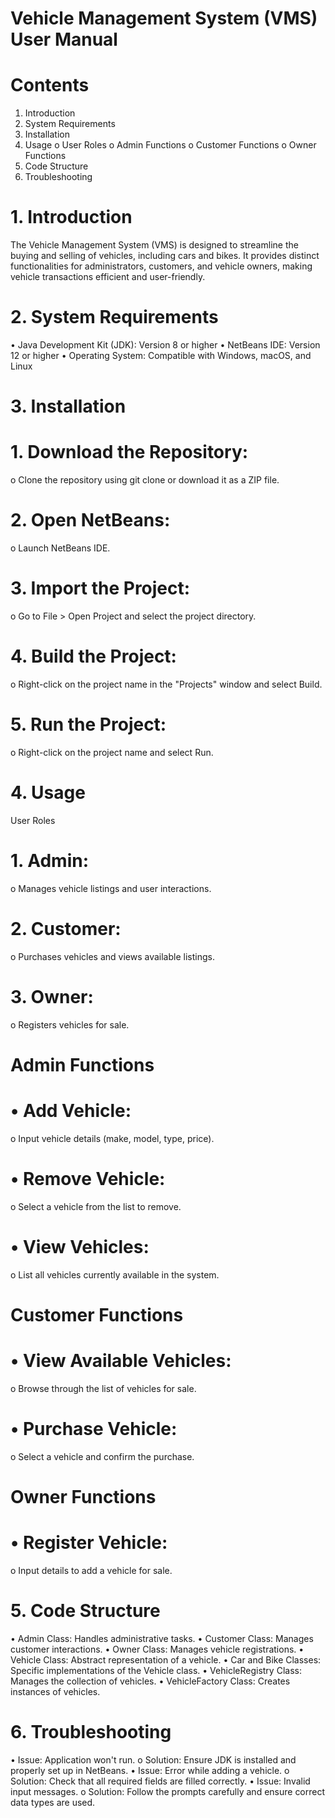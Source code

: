 # Vehicle Management System (VMS) User Manual
#  Contents
1.	Introduction
2.	System Requirements
3.	Installation
4.	Usage 
     o	User Roles
     o	Admin Functions
     o	Customer Functions
     o	Owner Functions
5.	Code Structure
6.	Troubleshooting
# 1. Introduction
The Vehicle Management System (VMS) is designed to streamline the buying and selling of vehicles, including cars and bikes. It provides distinct functionalities for administrators, customers, and vehicle owners, making vehicle transactions efficient and user-friendly.
# 2. System Requirements
•	Java Development Kit (JDK): Version 8 or higher
•	NetBeans IDE: Version 12 or higher
•	Operating System: Compatible with Windows, macOS, and Linux
# 3. Installation
# 1.	Download the Repository:
o	Clone the repository using git clone <repository-url> or download it as a ZIP file.
# 2.	Open NetBeans:
o	Launch NetBeans IDE.
# 3.	Import the Project:
o	Go to File > Open Project and select the project directory.
# 4.	Build the Project:
o	Right-click on the project name in the "Projects" window and select Build.
# 5.	Run the Project:
o	Right-click on the project name and select Run.
# 4. Usage
User Roles
# 1.	Admin:
o	Manages vehicle listings and user interactions.
# 2.	Customer:
o	Purchases vehicles and views available listings.
# 3.	Owner:
o	Registers vehicles for sale.
# Admin Functions
# •	Add Vehicle: 
o	Input vehicle details (make, model, type, price).
# •	Remove Vehicle: 
o	Select a vehicle from the list to remove.
# •	View Vehicles: 
o	List all vehicles currently available in the system.
# Customer Functions
# •	View Available Vehicles: 
o	Browse through the list of vehicles for sale.
# •	Purchase Vehicle: 
o	Select a vehicle and confirm the purchase.
# Owner Functions
# •	Register Vehicle: 
o	Input details to add a vehicle for sale.
# 5. Code Structure
•	Admin Class: Handles administrative tasks.
•	Customer Class: Manages customer interactions.
•	Owner Class: Manages vehicle registrations.
•	Vehicle Class: Abstract representation of a vehicle.
•	Car and Bike Classes: Specific implementations of the Vehicle class.
•	VehicleRegistry Class: Manages the collection of vehicles.
•	VehicleFactory Class: Creates instances of vehicles.
# 6. Troubleshooting
•	Issue: Application won't run.
o	Solution: Ensure JDK is installed and properly set up in NetBeans.
•	Issue: Error while adding a vehicle.
o	Solution: Check that all required fields are filled correctly.
•	Issue: Invalid input messages.
o	Solution: Follow the prompts carefully and ensure correct data types are used.

